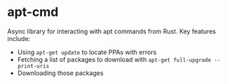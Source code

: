 # apt-cmd

Async library for interacting with apt commands from Rust. Key features include:

- Using `apt-get update` to locate PPAs with errors
- Fetching a list of packages to download with `apt-get full-upgrade --print-uris`
- Downloading those packages